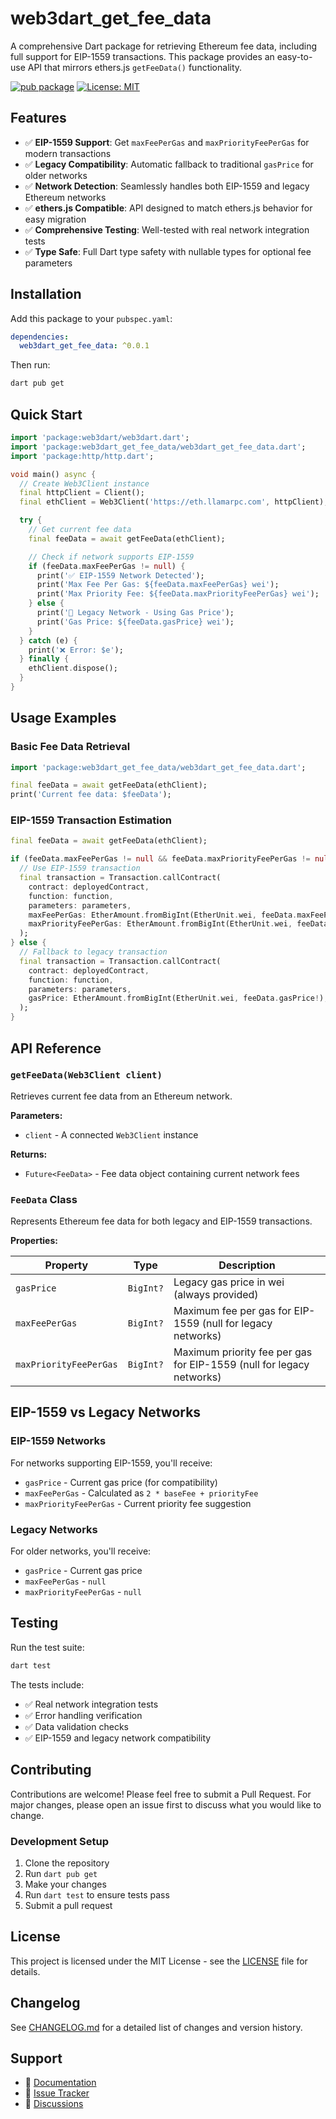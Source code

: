 <!-- 
This README describes the package. If you publish this package to pub.dev,
this README's contents appear on the landing page for your package.

For information about how to write a good package README, see the guide for
[writing package pages](https://dart.dev/tools/pub/writing-package-pages). 

For general information about developing packages, see the Dart guide for
[creating packages](https://dart.dev/guides/libraries/create-packages)
and the Flutter guide for
[developing packages and plugins](https://flutter.dev/to/develop-packages). 
-->

# web3dart_get_fee_data

A comprehensive Dart package for retrieving Ethereum fee data, including full support for EIP-1559 transactions. This package provides an easy-to-use API that mirrors ethers.js `getFeeData()` functionality.

[![pub package](https://img.shields.io/pub/v/web3dart_get_fee_data.svg)](https://pub.dev/packages/web3dart_get_fee_data)
[![License: MIT](https://img.shields.io/badge/License-MIT-yellow.svg)](https://opensource.org/licenses/MIT)

## Features

- ✅ **EIP-1559 Support**: Get `maxFeePerGas` and `maxPriorityFeePerGas` for modern transactions
- ✅ **Legacy Compatibility**: Automatic fallback to traditional `gasPrice` for older networks  
- ✅ **Network Detection**: Seamlessly handles both EIP-1559 and legacy Ethereum networks
- ✅ **ethers.js Compatible**: API designed to match ethers.js behavior for easy migration
- ✅ **Comprehensive Testing**: Well-tested with real network integration tests
- ✅ **Type Safe**: Full Dart type safety with nullable types for optional fee parameters

## Installation

Add this package to your `pubspec.yaml`:

```yaml
dependencies:
  web3dart_get_fee_data: ^0.0.1
```

Then run:

```bash
dart pub get
```

## Quick Start

```dart
import 'package:web3dart/web3dart.dart';
import 'package:web3dart_get_fee_data/web3dart_get_fee_data.dart';
import 'package:http/http.dart';

void main() async {
  // Create Web3Client instance
  final httpClient = Client();
  final ethClient = Web3Client('https://eth.llamarpc.com', httpClient);

  try {
    // Get current fee data
    final feeData = await getFeeData(ethClient);

    // Check if network supports EIP-1559
    if (feeData.maxFeePerGas != null) {
      print('✅ EIP-1559 Network Detected');
      print('Max Fee Per Gas: ${feeData.maxFeePerGas} wei');
      print('Max Priority Fee: ${feeData.maxPriorityFeePerGas} wei');
    } else {
      print('📜 Legacy Network - Using Gas Price');
      print('Gas Price: ${feeData.gasPrice} wei');
    }
  } catch (e) {
    print('❌ Error: $e');
  } finally {
    ethClient.dispose();
  }
}
```

## Usage Examples

### Basic Fee Data Retrieval

```dart
import 'package:web3dart_get_fee_data/web3dart_get_fee_data.dart';

final feeData = await getFeeData(ethClient);
print('Current fee data: $feeData');
```

### EIP-1559 Transaction Estimation

```dart
final feeData = await getFeeData(ethClient);

if (feeData.maxFeePerGas != null && feeData.maxPriorityFeePerGas != null) {
  // Use EIP-1559 transaction
  final transaction = Transaction.callContract(
    contract: deployedContract,
    function: function,
    parameters: parameters,
    maxFeePerGas: EtherAmount.fromBigInt(EtherUnit.wei, feeData.maxFeePerGas!),
    maxPriorityFeePerGas: EtherAmount.fromBigInt(EtherUnit.wei, feeData.maxPriorityFeePerGas!),
  );
} else {
  // Fallback to legacy transaction
  final transaction = Transaction.callContract(
    contract: deployedContract,
    function: function,
    parameters: parameters,
    gasPrice: EtherAmount.fromBigInt(EtherUnit.wei, feeData.gasPrice!),
  );
}
```

## API Reference

### `getFeeData(Web3Client client)`

Retrieves current fee data from an Ethereum network.

**Parameters:**

- `client` - A connected `Web3Client` instance

**Returns:**

- `Future<FeeData>` - Fee data object containing current network fees

### `FeeData` Class

Represents Ethereum fee data for both legacy and EIP-1559 transactions.

**Properties:**

| Property | Type | Description |
|----------|------|-------------|
| `gasPrice` | `BigInt?` | Legacy gas price in wei (always provided) |
| `maxFeePerGas` | `BigInt?` | Maximum fee per gas for EIP-1559 (null for legacy networks) |
| `maxPriorityFeePerGas` | `BigInt?` | Maximum priority fee per gas for EIP-1559 (null for legacy networks) |

## EIP-1559 vs Legacy Networks

### EIP-1559 Networks

For networks supporting EIP-1559, you'll receive:

- `gasPrice` - Current gas price (for compatibility)
- `maxFeePerGas` - Calculated as `2 * baseFee + priorityFee`
- `maxPriorityFeePerGas` - Current priority fee suggestion

### Legacy Networks  

For older networks, you'll receive:

- `gasPrice` - Current gas price
- `maxFeePerGas` - `null`
- `maxPriorityFeePerGas` - `null`

## Testing

Run the test suite:

```bash
dart test
```

The tests include:

- ✅ Real network integration tests
- ✅ Error handling verification
- ✅ Data validation checks
- ✅ EIP-1559 and legacy network compatibility

## Contributing

Contributions are welcome! Please feel free to submit a Pull Request. For major changes, please open an issue first to discuss what you would like to change.

### Development Setup

1. Clone the repository
2. Run `dart pub get`
3. Make your changes
4. Run `dart test` to ensure tests pass
5. Submit a pull request

## License

This project is licensed under the MIT License - see the [LICENSE](LICENSE) file for details.

## Changelog

See [CHANGELOG.md](CHANGELOG.md) for a detailed list of changes and version history.

## Support

- 📖 [Documentation](https://pub.dev/documentation/web3dart_get_fee_data/latest/)
- 🐛 [Issue Tracker](https://github.com/quoclewkm/web3dart_get_fee_data/issues)
- 💬 [Discussions](https://github.com/quoclewkm/web3dart_get_fee_data/discussions)
